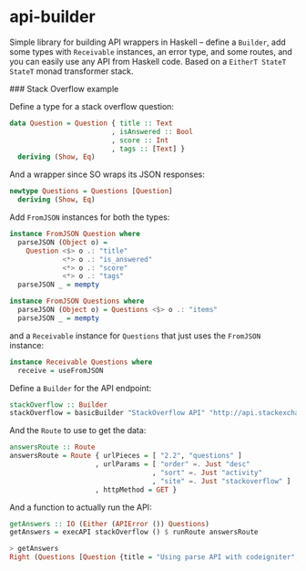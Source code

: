 # api-builder

Simple library for building API wrappers in Haskell – define a `Builder`, add some types with `Receivable` instances, an error type, and some routes, and you can easily use any API from Haskell code. Based on a `EitherT StateT StateT` monad transformer stack.

### Stack Overflow example

Define a type for a stack overflow question:

```haskell
data Question = Question { title :: Text
                         , isAnswered :: Bool
                         , score :: Int
                         , tags :: [Text] }
  deriving (Show, Eq)
```

And a wrapper since SO wraps its JSON responses:

```haskell
newtype Questions = Questions [Question]
  deriving (Show, Eq)
```

Add `FromJSON` instances for both the types:

```haskell
instance FromJSON Question where
  parseJSON (Object o) =
    Question <$> o .: "title"
             <*> o .: "is_answered"
             <*> o .: "score"
             <*> o .: "tags"
  parseJSON _ = mempty

instance FromJSON Questions where
  parseJSON (Object o) = Questions <$> o .: "items"
  parseJSON _ = mempty
```

and a `Receivable` instance for `Questions` that just uses the `FromJSON` instance:

```haskell
instance Receivable Questions where
  receive = useFromJSON
```

Define a `Builder` for the API endpoint:

```haskell
stackOverflow :: Builder
stackOverflow = basicBuilder "StackOverflow API" "http://api.stackexchange.com"
```

And the `Route` to use to get the data:

```haskell
answersRoute :: Route
answersRoute = Route { urlPieces = [ "2.2", "questions" ]
                     , urlParams = [ "order" =. Just "desc"
                                   , "sort" =. Just "activity"
                                   , "site" =. Just "stackoverflow" ]
                     , httpMethod = GET }
```

And a function to actually run the API:

```haskell
getAnswers :: IO (Either (APIError ()) Questions)
getAnswers = execAPI stackOverflow () $ runRoute answersRoute

> getAnswers
Right (Questions [Question {title = "Using parse API with codeigniter", isAnswered = True, score = 2, tags = ["php","codeigniter","parse.com","codeigniter-2","php-5.6"]},Question {title = "Object...
```
